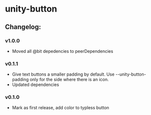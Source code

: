 # unity-button

## Changelog:

### v1.0.0
- Moved all @bit depedencies to peerDependencies

### v0.1.1
- Give text buttons a smaller padding by default. Use --unity-button-padding only for the side where there is an icon.
- Updated dependencies

### v0.1.0
- Mark as first release, add color to typless button
